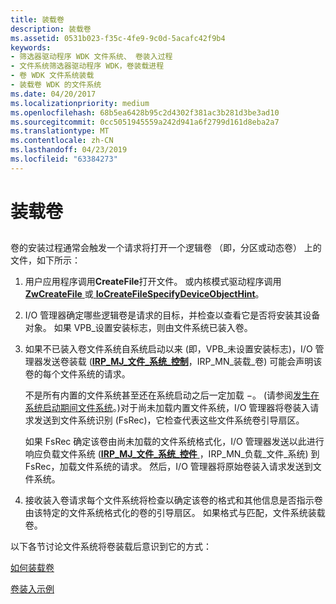 ```yaml
---
title: 装载卷
description: 装载卷
ms.assetid: 0531b023-f35c-4fe9-9c0d-5acafc42f9b4
keywords:
- 筛选器驱动程序 WDK 文件系统、 卷装入过程
- 文件系统筛选器驱动程序 WDK，卷装载进程
- 卷 WDK 文件系统装载
- 装载卷 WDK 的文件系统
ms.date: 04/20/2017
ms.localizationpriority: medium
ms.openlocfilehash: 68b5ea6428b95c2d4302f381ac3b281d3be3ad10
ms.sourcegitcommit: 0cc5051945559a242d941a6f2799d161d8eba2a7
ms.translationtype: MT
ms.contentlocale: zh-CN
ms.lasthandoff: 04/23/2019
ms.locfileid: "63384273"
---
```

# <a name="mounting-a-volume"></a>装载卷


## <span id="ddk_mounting_a_volume_if"></span><span id="DDK_MOUNTING_A_VOLUME_IF"></span>


卷的安装过程通常会触发一个请求将打开一个逻辑卷 （即，分区或动态卷） 上的文件，如下所示：

1.  用户应用程序调用**CreateFile**打开文件。 或内核模式驱动程序调用[ **ZwCreateFile** ](https://msdn.microsoft.com/library/windows/hardware/ff566424)或[ **IoCreateFileSpecifyDeviceObjectHint**](https://msdn.microsoft.com/library/windows/hardware/ff548289)。

2.  I/O 管理器确定哪些逻辑卷是请求的目标，并检查以查看它是否将安装其设备对象。 如果 VPB\_设置安装标志，则由文件系统已装入卷。

3.  如果不已装入卷文件系统自系统启动以来 (即，VPB\_未设置安装标志)，I/O 管理器发送卷装载 ([**IRP\_MJ\_文件\_系统\_控制**](https://msdn.microsoft.com/library/windows/hardware/ff548670)，IRP\_MN\_装载\_卷) 可能会声明该卷的每个文件系统的请求。

    不是所有内置的文件系统甚至还在系统启动之后一定加载 −。 (请参阅[发生在系统启动期间文件系统](what-happens-to-file-systems-during-system-boot.md)。)对于尚未加载内置文件系统，I/O 管理器将卷装入请求发送到文件系统识别 (FsRec)，它检查代表这些文件系统卷引导扇区。

    如果 FsRec 确定该卷由尚未加载的文件系统格式化，I/O 管理器发送以此进行响应负载文件系统 ([**IRP\_MJ\_文件\_系统\_控件** ](https://msdn.microsoft.com/library/windows/hardware/ff548670)，IRP\_MN\_负载\_文件\_系统) 到 FsRec，加载文件系统的请求。 然后，I/O 管理器将原始卷装入请求发送到文件系统。

4.  接收装入卷请求每个文件系统将检查以确定该卷的格式和其他信息是否指示卷由该特定的文件系统格式化的卷的引导扇区。 如果格式与匹配，文件系统装载卷。

以下各节讨论文件系统将卷装载后意识到它的方式：

[如何装载卷](how-the-volume-is-mounted.md)

[卷装入示例](volume-mount-example.md)

 

 




